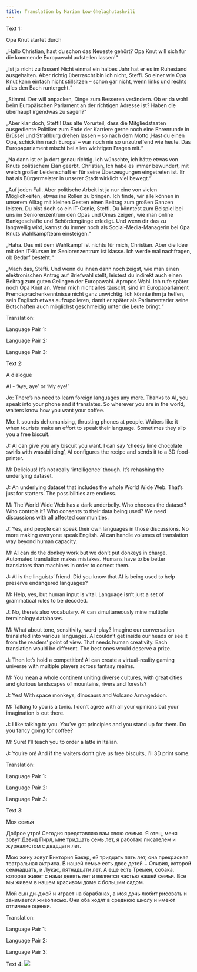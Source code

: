 ```yaml
---
title: Translation by Mariam Low-Ghelaghutashvili
---
```

<p>Text 1:
  
Opa Knut startet durch

„Hallo Christian, hast du schon das Neueste gehört? Opa Knut will sich für die kommende Europawahl
aufstellen lassen!“

„Ist ja nicht zu fassen! Nicht einmal ein halbes Jahr hat er es im Ruhestand ausgehalten. Aber richtig
überrascht bin ich nicht, Steffi. So einer wie Opa Knut kann einfach nicht stillsitzen – schon gar nicht,
wenn links und rechts alles den Bach runtergeht.“

„Stimmt. Der will anpacken, Dinge zum Besseren verändern. Ob er da wohl beim Europäischen
Parlament an der richtigen Adresse ist? Haben die überhaupt irgendwas zu sagen?“

„Aber klar doch, Steffi! Das alte Vorurteil, dass die Mitgliedstaaten ausgediente Politiker zum Ende der
Karriere gerne noch eine Ehrenrunde in Brüssel und Straßburg drehen lassen – so nach dem Motto ‚Hast
du einen Opa, schick ihn nach Europa‘ – war noch nie so unzutreffend wie heute. Das Europaparlament
mischt bei allen wichtigen Fragen mit.“

„Na dann ist er ja dort genau richtig. Ich wünschte, ich hätte etwas von Knuts politischem Elan geerbt,
Christian. Ich habe es immer bewundert, mit welch großer Leidenschaft er für seine Überzeugungen
eingetreten ist. Er hat als Bürgermeister in unserer Stadt wirklich viel bewegt.“

„Auf jeden Fall. Aber politische Arbeit ist ja nur eine von vielen Möglichkeiten, etwas ins Rollen zu
bringen. Ich finde, wir alle können in unserem Alltag mit kleinen Gesten einen Beitrag zum großen
Ganzen leisten. Du bist doch so ein IT-Genie, Steffi. Du könntest zum Beispiel bei uns im
Seniorenzentrum den Opas und Omas zeigen, wie man online Bankgeschäfte und Behördengänge
erledigt. Und wenn dir das zu langweilig wird, kannst du immer noch als Social-Media-Managerin bei
Opa Knuts Wahlkampfteam einsteigen.“

„Haha. Das mit dem Wahlkampf ist nichts für mich, Christian. Aber die Idee mit den IT-Kursen im
Seniorenzentrum ist klasse. Ich werde mal nachfragen, ob Bedarf besteht.“

„Mach das, Steffi. Und wenn du ihnen dann noch zeigst, wie man einen elektronischen Antrag auf
Briefwahl stellt, leistest du indirekt auch einen Beitrag zum guten Gelingen der Europawahl. Apropos
Wahl. Ich rufe später noch Opa Knut an. Wenn mich nicht alles täuscht, sind im Europaparlament
Fremdsprachenkenntnisse nicht ganz unwichtig. Ich könnte ihm ja helfen, sein Englisch etwas
aufzupolieren, damit er später als Parlamentarier seine Botschaften auch möglichst geschmeidig unter
die Leute bringt.“
</p>
<p>Translation:
  <p>Language Pair 1:
    
  </p>
  <p>Language Pair 2:
    
  </p>
  <p>Language Pair 3:
    
  </p>
</p>
<p>Text 2:
  
A dialogue

AI - ‘Aye, aye’ or ‘My eye!’

Jo: There’s no need to learn foreign languages any more. Thanks to AI, you speak into your
phone and it translates. So wherever you are in the world, waiters know how you want your
coffee.

Mo: It sounds dehumanising, thrusting phones at people. Waiters like it when tourists make an
effort to speak their language. Sometimes they slip you a free biscuit.

J: AI can give you any biscuit you want. I can say ‘cheesy lime chocolate swirls with wasabi
icing’, AI configures the recipe and sends it to a 3D food-printer.

M: Delicious! It’s not really ‘intelligence’ though. It’s rehashing the underlying dataset.

J: An underlying dataset that includes the whole World Wide Web. That’s just for starters. The
possibilities are endless.

M: The World Wide Web has a dark underbelly. Who chooses the dataset? Who controls it?
Who consents to their data being used? We need discussions with all affected communities.

J: Yes, and people can speak their own languages in those discussions. No more making
everyone speak English. AI can handle volumes of translation way beyond human capacity.

M: AI can do the donkey work but we don’t put donkeys in charge. Automated translation
makes mistakes. Humans have to be better translators than machines in order to correct
them.

J: AI is the linguists’ friend. Did you know that AI is being used to help preserve endangered
languages?

M: Help, yes, but human input is vital. Language isn’t just a set of grammatical rules to be
decoded.

J: No, there’s also vocabulary. AI can simultaneously mine multiple terminology databases.

M: What about tone, sensitivity, word-play? Imagine our conversation translated into various
languages. AI couldn’t get inside our heads or see it from the readers’ point of view. That
needs human creativity. Each translation would be different. The best ones would deserve a
prize.

J: Then let’s hold a competition! AI can create a virtual-reality gaming universe with multiple
players across fantasy realms.

M: You mean a whole continent uniting diverse cultures, with great cities and glorious
landscapes of mountains, rivers and forests?

J: Yes! With space monkeys, dinosaurs and Volcano Armageddon.

M: Talking to you is a tonic. I don’t agree with all your opinions but your imagination is out
there.

J: I like talking to you. You’ve got principles and you stand up for them. Do you fancy going for
coffee?

M: Sure! I’ll teach you to order a latte in Italian.

J: You’re on! And if the waiters don’t give us free biscuits, I’ll 3D print some.
</p>
<p>Translation:
  <p>Language Pair 1:</p>
  <p>Language Pair 2:</p>
  <p>Language Pair 3:</p>
</p>
<p>Text 3:
  
Моя семья

Доброе утро! Сегодня представляю вам свою семью. Я отец, меня зовут Дэвид Пирл, мне тридцать семь лет, я работаю писателем и журналистом с двадцати лет.

Мою жену зовут Виктория Бакер, ей тридцать пять лет, она прекрасная театральная актриса. В нашей семье есть двое детей − Оливия, которой семнадцать, и Лукас, пятнадцати лет. А еще есть Тремен, собака, которая живет с нами девять лет и является частью нашей семьи. Все мы живем в нашем красивом доме с большим садом.

Мой сын ди-джей и играет на барабанах, а моя дочь любит рисовать и занимается живописью. Они оба ходят в среднюю школу и имеют отличные оценки.

</p>
<p>Translation:
  <p>Language Pair 1:</p>
  <p>Language Pair 2:</p>
  <p>Language Pair 3:</p>
</p>
<p>Text 4:
  <img src="https://www.language-museum.com/encyclopedia/g/georgian.gif">
</p>

